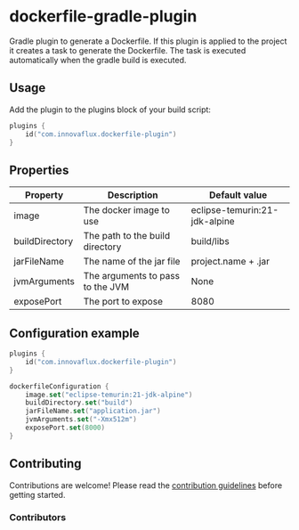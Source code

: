 # dockerfile-gradle-plugin

Gradle plugin to generate a Dockerfile. If this plugin is applied to the project
it creates a task to generate the Dockerfile.
The task is executed automatically when the gradle build is executed.

## Usage

Add the plugin to the plugins block of your build script:

```kotlin
plugins {
    id("com.innovaflux.dockerfile-plugin")
}
```

## Properties

| Property       | Description                      | Default value                 |
|----------------|----------------------------------|-------------------------------|
| image          | The docker image to use          | eclipse-temurin:21-jdk-alpine |
| buildDirectory | The path to the build directory  | build/libs                    |
| jarFileName    | The name of the jar file         | project.name + .jar           |
| jvmArguments   | The arguments to pass to the JVM | None                          |
| exposePort     | The port to expose               | 8080                          |

## Configuration example

```kotlin
plugins {
    id("com.innovaflux.dockerfile-plugin")
}

dockerfileConfiguration {
    image.set("eclipse-temurin:21-jdk-alpine")
    buildDirectory.set("build")
    jarFileName.set("application.jar")
    jvmArguments.set("-Xmx512m")
    exposePort.set(8000)
}
```

## Contributing

Contributions are welcome! Please read the [contribution guidelines](CONTRIBUTING.md) before getting started.

### Contributors

<!-- readme: collaborators,contributors -start -->
<!-- readme: collaborators,contributors -end -->
